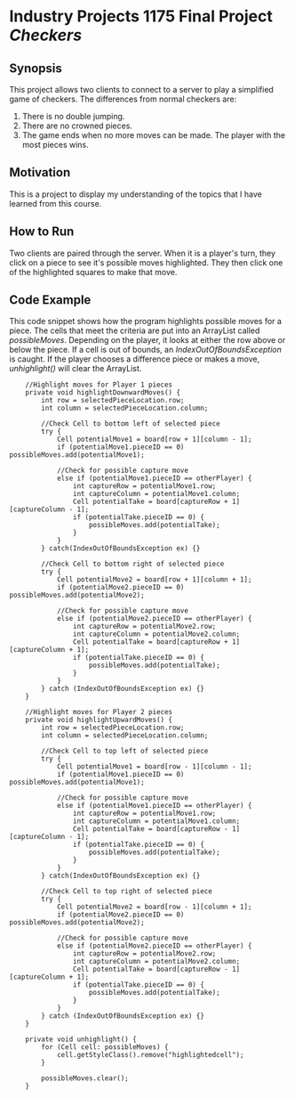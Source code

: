 # Industry Projects 1175 Final Project *Checkers*

## Synopsis
This project allows two clients to connect to a server to play a simplified game of checkers.
The differences from normal checkers are:
1. There is no double jumping.
2. There are no crowned pieces.
3. The game ends when no more moves can be made. The player with the most pieces wins.

## Motivation
This is a project to display my understanding of the topics that I have learned from this course.

## How to Run
Two clients are paired through the server. When it is a player's turn, they click on a piece to see it's possible moves highlighted. They then click one of the highlighted squares to make that move.

## Code Example
This code snippet shows how the program highlights possible moves for a piece. The cells that meet the criteria are put into an ArrayList called *possibleMoves*. Depending on the player, it looks at either the row above or below the piece. If a cell is out of bounds, an *IndexOutOfBoundsException* is caught. If the player chooses a difference piece or makes a move, *unhighlight()* will clear the ArrayList.
```
	//Highlight moves for Player 1 pieces
	private void highlightDownwardMoves() {
		int row = selectedPieceLocation.row;
		int column = selectedPieceLocation.column;
		
		//Check Cell to bottom left of selected piece
		try {
			Cell potentialMove1 = board[row + 1][column - 1];
			if (potentialMove1.pieceID == 0) possibleMoves.add(potentialMove1);
			
			//Check for possible capture move
			else if (potentialMove1.pieceID == otherPlayer) {
				int captureRow = potentialMove1.row;
				int captureColumn = potentialMove1.column;
				Cell potentialTake = board[captureRow + 1][captureColumn - 1];
				if (potentialTake.pieceID == 0) {
					possibleMoves.add(potentialTake);
				}
			}
		} catch(IndexOutOfBoundsException ex) {}
		
		//Check Cell to bottom right of selected piece
		try {
			Cell potentialMove2 = board[row + 1][column + 1];
			if (potentialMove2.pieceID == 0) possibleMoves.add(potentialMove2);
			
			//Check for possible capture move
			else if (potentialMove2.pieceID == otherPlayer) {
				int captureRow = potentialMove2.row;
				int captureColumn = potentialMove2.column;
				Cell potentialTake = board[captureRow + 1][captureColumn + 1];
				if (potentialTake.pieceID == 0) {
					possibleMoves.add(potentialTake);
				}
			} 
		} catch (IndexOutOfBoundsException ex) {}
	}
	
	//Highlight moves for Player 2 pieces
	private void highlightUpwardMoves() {
		int row = selectedPieceLocation.row;
		int column = selectedPieceLocation.column;
		
		//Check Cell to top left of selected piece
		try {
			Cell potentialMove1 = board[row - 1][column - 1];
			if (potentialMove1.pieceID == 0) possibleMoves.add(potentialMove1);
			
			//Check for possible capture move
			else if (potentialMove1.pieceID == otherPlayer) {
				int captureRow = potentialMove1.row;
				int captureColumn = potentialMove1.column;
				Cell potentialTake = board[captureRow - 1][captureColumn - 1];
				if (potentialTake.pieceID == 0) {
					possibleMoves.add(potentialTake);
				}
			}
		} catch(IndexOutOfBoundsException ex) {}
		
		//Check Cell to top right of selected piece
		try {
			Cell potentialMove2 = board[row - 1][column + 1];
			if (potentialMove2.pieceID == 0) possibleMoves.add(potentialMove2);
			
			//Check for possible capture move
			else if (potentialMove2.pieceID == otherPlayer) {
				int captureRow = potentialMove2.row;
				int captureColumn = potentialMove2.column;
				Cell potentialTake = board[captureRow - 1][captureColumn + 1];
				if (potentialTake.pieceID == 0) {
					possibleMoves.add(potentialTake);
				}
			}
		} catch (IndexOutOfBoundsException ex) {}
	}
	
	private void unhighlight() {
		for (Cell cell: possibleMoves) {
			cell.getStyleClass().remove("highlightedcell");
		}
		
		possibleMoves.clear();
	}
 ```
